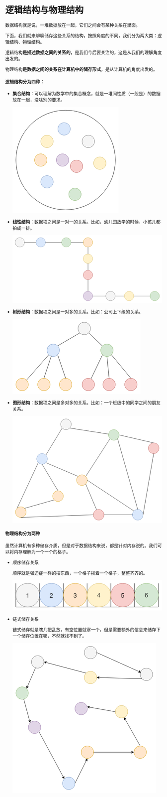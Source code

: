 # 逻辑结构与物理结构

数据结构就是说，一堆数据放在一起，它们之间会有某种关系在里面。

下面，我们就来聊聊储存这些关系的结构，按照角度的不同，我们分为两大类：逻辑结构、物理结构。

逻辑结构**是描述数据之间的关系的**，是我们今后要关注的，这是从我们的理解角度出发的。

物理结构**是数据之间的关系在计算机中的储存形式**，是从计算机的角度出发的。

#### 逻辑结构分为四种：

- **集合结构**：可以理解为数学中的集合概念，就是一堆同性质（一般是）的数据放在一起，没啥别的要求。

  ![](https://github.com/aprz512/pic4aprz512/blob/master/Blog/%E7%AE%97%E6%B3%95/%E5%A4%A7%E8%AF%9D%E6%95%B0%E6%8D%AE%E7%BB%93%E6%9E%84/collection.png?raw=true)

- **线性结构**：数据项之间是一对一的关系。比如，幼儿园放学的时候，小孩儿都拍成一排。

  ![](https://github.com/aprz512/pic4aprz512/blob/master/Blog/%E7%AE%97%E6%B3%95/%E5%A4%A7%E8%AF%9D%E6%95%B0%E6%8D%AE%E7%BB%93%E6%9E%84/collection2.png?raw=true)

- **树形结构**：数据项之间是一对多的关系。比如：公司上下级的关系。

  ![](https://github.com/aprz512/pic4aprz512/blob/master/Blog/%E7%AE%97%E6%B3%95/%E5%A4%A7%E8%AF%9D%E6%95%B0%E6%8D%AE%E7%BB%93%E6%9E%84/collection3.png?raw=true)

- **图形结构**：数据项之间是多对多的关系。比如：一个班级中的同学之间的朋友关系。

  ![](https://github.com/aprz512/pic4aprz512/blob/master/Blog/%E7%AE%97%E6%B3%95/%E5%A4%A7%E8%AF%9D%E6%95%B0%E6%8D%AE%E7%BB%93%E6%9E%84/collection4.png?raw=true)

#### 物理结构分为两种

虽然计算机有多种储存介质，但是对于数据结构来说，都是针对内存说的。我们可以将内存理解为一个一个的格子。

- 顺序储存关系

  顺序就是强迫症一样的摆东西，一个格子挨着一个格子，整整齐齐的。

  ![](https://github.com/aprz512/pic4aprz512/blob/master/Blog/%E7%AE%97%E6%B3%95/%E5%A4%A7%E8%AF%9D%E6%95%B0%E6%8D%AE%E7%BB%93%E6%9E%84/collection5.png?raw=true)

- 链式储存关系

  链式储存就是瞎几把乱放，有空位置就塞一个，但是需要额外的信息来储存下一个储存位置在哪，不然就找不到了。

  ![](https://github.com/aprz512/pic4aprz512/blob/master/Blog/%E7%AE%97%E6%B3%95/%E5%A4%A7%E8%AF%9D%E6%95%B0%E6%8D%AE%E7%BB%93%E6%9E%84/collection6.png?raw=true)